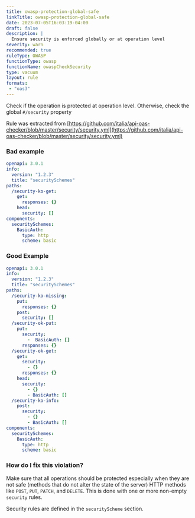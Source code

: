 ```yaml
---
title: owasp-protection-global-safe
linkTitle: owasp-protection-global-safe
date: 2023-07-05T16:03:19-04:00
draft: false
description: |
  Ensure security is enforced globally or at operation level
severity: warn
recommended: true
ruleType: OWASP
functionType: owasp
functionName: owaspCheckSecurity
type: vacuum
layout: rule
formats:
 - "oas3"
---
```


Check if the operation is protected at operation level. Otherwise, check the global `#/security` property

Rule was extracted from [https://github.com/italia/api-oas-checker/blob/master/security/security.yml](https://github.com/italia/api-oas-checker/blob/master/security/security.yml)

### Bad example

```yaml
openapi: 3.0.1
info:
  version: "1.2.3"
  title: "securitySchemes"
paths:
  /security-ko-get:
    get:
      responses: {}
    head:
      security: []
components:
  securitySchemes:
    BasicAuth:
      type: http
      scheme: basic
```
### Good Example

```yaml
openapi: 3.0.1
info:
  version: "1.2.3"
  title: "securitySchemes"
paths:
  /security-ko-missing:
    put:
      responses: {}
    post:
      security: []
  /security-ok-put:
    put:
      security:
        -  BasicAuth: []
      responses: {}
  /security-ok-get:
    get:
      security:
        - {}
      responses: {}
    head:
      security:
        - {}
        - BasicAuth: []
  /security-ko-info:
    post:
      security:
        - {}
        - BasicAuth: []
components:
  securitySchemes:
    BasicAuth:
      type: http
      scheme: basic
```

### How do I fix this violation?

Make sure that all operations should be protected especially when they are not safe 
(methods that do not alter the state of the server) HTTP methods like `POST`, `PUT`, `PATCH`, and `DELETE`. 
This is done with one or more non-empty `security` rules. 

Security rules are defined in the `securityScheme` section.
